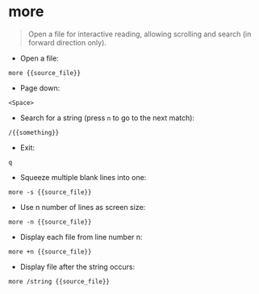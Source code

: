 # more

> Open a file for interactive reading, allowing scrolling and search (in forward direction only).

- Open a file:

`more {{source_file}}`

- Page down:

`<Space>`

- Search for a string (press `n` to go to the next match):

`/{{something}}`

- Exit:

`q`

- Squeeze multiple blank lines into one:

`more -s {{source_file}}`

- Use n number of lines as screen size:

`more -n {{source_file}}`

- Display each file from line number n:

`more +n {{source_file}}`

- Display file after the string occurs:

`more /string {{source_file}}`
